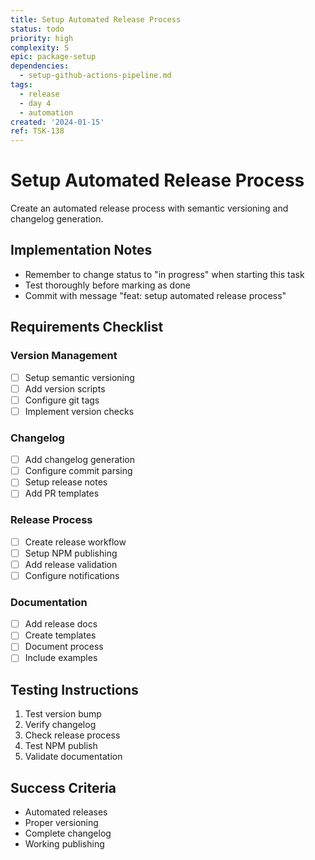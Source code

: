 ```yaml
---
title: Setup Automated Release Process
status: todo
priority: high
complexity: S
epic: package-setup
dependencies:
  - setup-github-actions-pipeline.md
tags:
  - release
  - day 4
  - automation
created: '2024-01-15'
ref: TSK-138
---
```


# Setup Automated Release Process

Create an automated release process with semantic versioning and changelog generation.

## Implementation Notes
- Remember to change status to "in progress" when starting this task
- Test thoroughly before marking as done
- Commit with message "feat: setup automated release process"

## Requirements Checklist

### Version Management
- [ ] Setup semantic versioning
- [ ] Add version scripts
- [ ] Configure git tags
- [ ] Implement version checks

### Changelog
- [ ] Add changelog generation
- [ ] Configure commit parsing
- [ ] Setup release notes
- [ ] Add PR templates

### Release Process
- [ ] Create release workflow
- [ ] Setup NPM publishing
- [ ] Add release validation
- [ ] Configure notifications

### Documentation
- [ ] Add release docs
- [ ] Create templates
- [ ] Document process
- [ ] Include examples

## Testing Instructions
1. Test version bump
2. Verify changelog
3. Check release process
4. Test NPM publish
5. Validate documentation

## Success Criteria
- Automated releases
- Proper versioning
- Complete changelog
- Working publishing 
